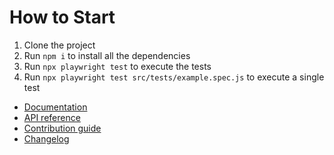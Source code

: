 # How to Start
1. Clone the project
2. Run `npm i` to install all the dependencies
3. Run `npx playwright test` to execute the tests
4. Run `npx playwright test src/tests/example.spec.js` to execute a single test


* [Documentation](https://playwright.dev/docs/intro)
* [API reference](https://playwright.dev/docs/api/class-playwright/)
* [Contribution guide](CONTRIBUTING.md)
* [Changelog](https://github.com/microsoft/playwright/releases)
